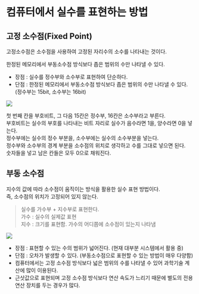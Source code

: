 # 컴퓨터에서 실수를 표현하는 방법

## 고정 소수점(Fixed Point)
고정소수점은 소수점을 사용하여 고정된 자리수의 소수를 나타내는 것이다.

한정된 메모리에서 부동소수점 방식보다 좁은 범위의 수만 나타낼 수 있다.

- 장점 : 실수를 정수부와 소수부로 표현하여 단순하다.
- 단점 : 한정된 메모리에서 부동소수점 방식보다 좁은 범위의 수만 나타낼 수 있다. (정수부는 15bit, 소수부는 16bit)

<img src="https://camo.githubusercontent.com/b7a7af7955adb8853339605f8e38fdaf5bb0983fd884607f3c5b4f92837b7390/687474703a2f2f7463707363686f6f6c2e636f6d2f6c656374757265732f696d675f635f66697865645f706f696e742e706e67">

첫 번째 칸을 부호비트, 그 다음 15칸은 정수부, 16칸은 소수부라고 부른다.  
부호비트는 실수의 부호를 나타내는 비트 자리로 실수가 음수라면 1을, 양수라면 0을 넣는다.  
정수부에는 실수의 정수 부분을, 소수부에는 실수의 소수부분을 넣는다.  
정수부와 소수부의 경계 부분을 소수점의 위치로 생각하고 수를 그대로 넣으면 된다.  
숫자들을 넣고 남은 칸들은 모두 0으로 채워진다.


## 부동 소수점
지수의 값에 따라 소수점이 움직이는 방식을 활용한 실수 표현 방법이다.  
즉, 소수점의 위치가 고정되어 있지 않는다.

> 실수를 가수부 + 지수부로 표현한다.  
  가수 : 실수의 실제값 표현  
  지수 : 크기를 표현함. 가수의 어디쯤에 소수점이 있는지 나타냄

<img src="https://camo.githubusercontent.com/3f982c8c64e1f5bf0837e08593c05b45dfce1c9a2bf53fc31e2cbec3d2caf9ea/687474703a2f2f7463707363686f6f6c2e636f6d2f6c656374757265732f696d675f635f666c6f6174696e675f706f696e745f33322e706e67">

- 장점 : 표현할 수 있는 수의 범위가 넓어진다. (현재 대부분 시스템에서 활용 중)
- 단점 : 오차가 발생할 수 있다. (부동소수점으로 표현할 수 있는 방법이 매우 다양함)
- 컴퓨터에서는 고정 소수점 방식보다 넓은 범위의 수를 나타낼 수 있어 과학기술 계산에 많이 이용된다.
- 근삿값으로 표현되며 고정 소수점 방식보다 연산 속도가 느리기 때문에 별도의 전용 연산 장치를 두는 경우가 많다.

